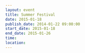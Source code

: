 ```yaml
---
layout: event
title: Summer Festival
date: 2015-01-18
publish_date: 2014-01-22 09:00:00
start_date: 2015-01-18
end_date: 2015-01-26
time: 
location: 
---
```


